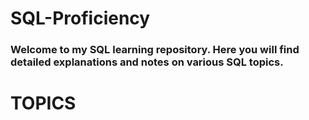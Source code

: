 # SQL-Proficiency
### Welcome to my SQL learning repository. Here you will find detailed explanations and notes on various SQL topics.

# TOPICS 
